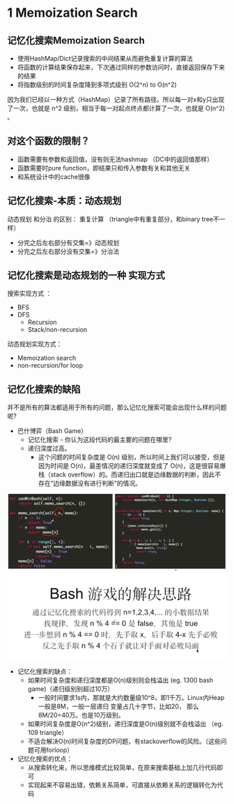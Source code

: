 # 1 Memoization  Search

## 记忆化搜索Memoization Search
- 使用HashMap/Dict记录搜索的中间结果从而避免重复计算的算法
- 将函数的计算结果保存起来，下次通过同样的参数访问时，直接返回保存下来的结果
- 将指数级别的时间复杂度降到多项式级别 O(2^n) to O(n^2)


因为我们已经以一种方式（HashMap）记录了所有路径。所以每一对x和y只出现了一次，也就是 n^2 级别，相当于每一对起点终点都计算了一次，也就是 O(n^2) 。


## 对这个函数的限制？
- 函数需要有参数和返回值，没有则无法hashmap （DC中的返回值那样）
- 函数需要时pure function，即结果只和传入参数有关和其他无关
- 和系统设计中的cache很像

## 记忆化搜索-本质：动态规划
动态规划 和分治 的区别： 重复计算 （triangle中有重复部分，和binary tree不一样）
- 分完之后左右部分有交集=》动态规划
- 分完之后左右部分没有交集=》分治法

## 记忆化搜索是动态规划的一种 实现方式
搜索实现方式 ：
- BFS
- DFS 
  - Recursion
  - Stack/non-recursion
  
动态规划实现方式：
- Memoization search
- non-recursion/for loop  
 


## 记忆化搜索的缺陷

并不是所有的算法都适用于所有的问题，那么记忆化搜索可能会出现什么样的问题呢?

- 巴什博弈（Bash Game）
  - 记忆化搜索 - 你认为这段代码的最主要的问题在哪里?
  - 递归深度过高。
    - 这个问题的时间复杂度是 O(n) 级别，所以时间上我们可以接受，但是因为时间是 O(n)，最差情况的递归深度就变成了 O(n)，这是很容易爆栈（stack overflow）的。而递归出口就是边缘数据的判断，因此不存在“边缘数据没有进行判断”的情况。

![](../note/i1300-1.png)
![](../note/i1300-2.png)

- 记忆化搜索的缺点：
    - 如果时间复杂度和递归深度都是O(n)级别则会栈溢出 (eg. 1300 bash game)（递归级别别超过10万）
      - 一般时间要求1s内，那就是大约数量级10^8，即1千万。Linux内Heap一般是8M，一般一层递归 变量占几十字节，比如20， 那么8M/20=40万。也是10万级别。
    - 如果时间复杂度是O(n^2)级别，递归深度是O(n)级别就不会栈溢出 （eg. 109 triangle）
    - 不适合解决O(n)时间复杂度的DP问题，有stackoverflow的风险。（这些问题可用forloop）
- 记忆化搜索的优点：
    - 从搜索转化来，所以思维模式比较简单，在原来搜索基础上加几行代码即可
    - 实现起来不容易出错，依赖关系简单，可直接从依赖关系的逻辑转化为代码





